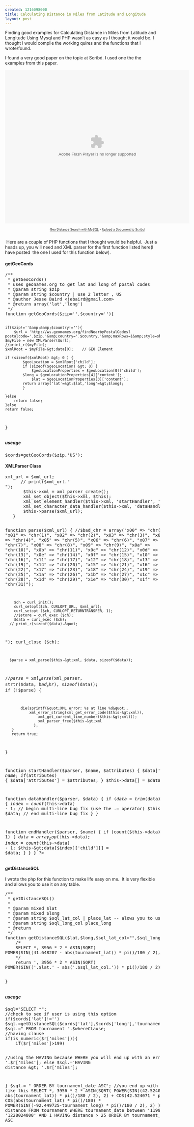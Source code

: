 ```yaml
--- 
created: 1216098000
title: Calculating Distance in Miles from Latitude and Longitude
layout: post
---
```

<p>Finding good examples for Calculating Distance in Miles from Latitude and Longitude Using Mysql and PHP wasn&rsquo;t as easy as I thought it would be.  I thought I would compile the working quires and the functions that I wrote/found.</p>
<p>I found a very good paper on the topic at Scribd.  I used one the the examples from this paper.</p>
<p><object width="600" height="500" align="middle" classid="clsid:d27cdb6e-ae6d-11cf-96b8-444553540000" name="doc_111644578161931" id="doc_111644578161931" codebase="http://download.macromedia.com/pub/shockwave/cabs/flash/swflash.cab#version=9,0,0,0">
<param value="http://documents.scribd.com/ScribdViewer.swf?document_id=2569355&amp;access_key=key-1zbz63e0ay2wevycnj3l&amp;page=1&amp;version=1" name="movie" />
<param value="high" name="quality" />
<param value="true" name="play" />
<param value="true" name="loop" />
<param value="showall" name="scale" />
<param value="opaque" name="wmode" />
<param value="false" name="devicefont" />
<param value="#ffffff" name="bgcolor" />
<param value="true" name="menu" />
<param value="true" name="allowFullScreen" />
<param value="always" name="allowScriptAccess" />
<param value="" name="salign" /> <embed width="600" height="500" align="middle" type="application/x-shockwave-flash" salign="" allowscriptaccess="always" allowfullscreen="true" menu="true" name="doc_111644578161931_object" bgcolor="#ffffff" devicefont="false" wmode="opaque" scale="showall" loop="true" play="true" pluginspage="http://www.macromedia.com/go/getflashplayer" quality="high" src="http://documents.scribd.com/ScribdViewer.swf?document_id=2569355&amp;access_key=key-1zbz63e0ay2wevycnj3l&amp;page=1&amp;version=1"></embed> </object></p>
<div style="font-size: 10px; text-align: center; width: 600px;"><a href="http://www.scribd.com/doc/2569355/Geo-Distance-Search-with-MySQL">Geo Distance Search with MySQL</a> - <a href="http://www.scribd.com/upload">Upload a Document to Scribd</a></div>
<div style="font-size: 10px; text-align: center; width: 600px;">&nbsp;</div>
<div style="display: none;">Read this document on Scribd: <a href="http://www.scribd.com/doc/2569355/Geo-Distance-Search-with-MySQL">Geo Distance Search with MySQL</a></div>
<p>&nbsp;Here are a couple of PHP functions that I thought would be helpful.&nbsp; Just a heads up, you will need and XML parser for the first function listed here(I have posted&nbsp; the one I used for this function below).</p>
<h4>getGeoCords</h4>
<pre class="brush: php">
/**
 * getGeoCords()
 * uses geonames.org to get lat and long of postal codes
 * @param string $zip
 * @param string $country | use 2 letter , US
 * @author Jesse Baird &lt;jebaird@gmail.com&gt; 
 * @return array('lat','long')
 */
function getGeoCords($zip='',$country=''){
	
	if($zip!=''&amp;&amp;$country!=''){
		$url = 'http://ws.geonames.org/findNearbyPostalCodes?postalcode='.$zip.'&amp;country='.$country.'&amp;maxRows=1&amp;style=short';
	$myFile = new XMLParser($url);
	//print_r($myFile);
	$xmlRoot = $myFile-&gt;data[0];    // GEO Element
	
	if (sizeof($xmlRoot) &gt; 0 ) {
			$geoLocation = $xmlRoot['child'];
			if (sizeof($geoLocation) &gt; 0) {
				$geoLocationProperties = $geoLocation[0]['child'];
			$long = $geoLocationProperties[4]['content'];
				$lat = $geoLocationProperties[3]['content'];
			return array('lat'=&gt;$lat,'long'=&gt;$long);
			}
			
	}else
		return false;
	}else
	return false;
	
}
</pre>
<h5>useage</h5>
<pre>
$cords=getGeoCords($zip,'US');
</pre>
<h4>XMLParser Class</h4>
<pre class="brush: php">
xml_url = $xml_url;
      // print($xml_url.&quot;
&quot;);
       $this-&gt;xml = xml_parser_create();
       xml_set_object($this-&gt;xml, $this);
       xml_set_element_handler($this-&gt;xml, 'startHandler', 'endHandler');
       xml_set_character_data_handler($this-&gt;xml, 'dataHandler');
       $this-&gt;parse($xml_url);
   }

   function parse($xml_url) {
   	//$bad_chr = array(&quot;x00&quot; =&gt; &quot;chr(0)&quot;, &quot;x01&quot; =&gt; &quot;chr(1)&quot;, &quot;x02&quot; =&gt; &quot;chr(2)&quot;, &quot;x03&quot; =&gt; &quot;chr(3)&quot;, &quot;x04&quot; =&gt; &quot;chr(4)&quot;, &quot;x05&quot; =&gt; &quot;chr(5)&quot;, &quot;x06&quot; =&gt; &quot;chr(6)&quot;, &quot;x07&quot; =&gt; &quot;chr(7)&quot;, &quot;x08&quot; =&gt; &quot;chr(8)&quot;, &quot;x09&quot; =&gt; &quot;chr(9)&quot;, &quot;x0a&quot; =&gt; &quot;chr(10)&quot;, &quot;x0b&quot; =&gt; &quot;chr(11)&quot;, &quot;x0c&quot; =&gt; &quot;chr(12)&quot;, &quot;x0d&quot; =&gt; &quot;chr(13)&quot;, &quot;x0e&quot; =&gt; &quot;chr(14)&quot;, &quot;x0f&quot; =&gt; &quot;chr(15)&quot;, &quot;x10&quot; =&gt; &quot;chr(16)&quot;, &quot;x11&quot; =&gt; &quot;chr(17)&quot;, &quot;x12&quot; =&gt; &quot;chr(18)&quot;, &quot;x13&quot; =&gt; &quot;chr(19)&quot;, &quot;x14&quot; =&gt; &quot;chr(20)&quot;, &quot;x15&quot; =&gt; &quot;chr(21)&quot;, &quot;x16&quot; =&gt; &quot;chr(22)&quot;, &quot;x17&quot; =&gt; &quot;chr(23)&quot;, &quot;x18&quot; =&gt; &quot;chr(24)&quot;, &quot;x19&quot; =&gt; &quot;chr(25)&quot;, &quot;x1a&quot; =&gt; &quot;chr(26)&quot;, &quot;x1b&quot; =&gt; &quot;chr(27)&quot;, &quot;x1c&quot; =&gt; &quot;chr(28)&quot;, &quot;x1d&quot; =&gt; &quot;chr(29)&quot;, &quot;x1e&quot; =&gt; &quot;chr(30)&quot;, &quot;x1f&quot; =&gt; &quot;chr(31)&quot;);
   	
        $ch = curl_init();
        curl_setopt($ch, CURLOPT_URL, $xml_url);
        curl_setopt ($ch, CURLOPT_RETURNTRANSFER, 1);
        //$store = curl_exec ($ch);
        $data = curl_exec ($ch);
      // print_r(sizeof($data).&quot;
&quot;);
        curl_close ($ch);

      $parse = xml_parse($this-&gt;xml, $data, sizeof($data));
//$parse = xml_parse($xml_parser, strtr($data, $bad_chr),sizeof($data));
       if (!$parse) {
     	 
           die(sprintf(&quot;XML error: %s at line %d&quot;,
               xml_error_string(xml_get_error_code($this-&gt;xml)),
                   xml_get_current_line_number($this-&gt;xml)));
                   xml_parser_free($this-&gt;xml
                 );
       }
       return true;
   }

   function startHandler($parser, $name, $attributes) {
       $data['name'] = $name;
       if ($attributes) { $data['attributes'] = $attributes; }
       $this-&gt;data[] = $data;
   }

   function dataHandler($parser, $data) {
       if ($data = trim($data)) {
           $index = count($this-&gt;data) - 1;
           // begin multi-line bug fix (use the .= operator)
           $this-&gt;data[$index]['content'] .= $data;
           // end multi-line bug fix
       }
   }

   function endHandler($parser, $name) {
       if (count($this-&gt;data) &gt; 1) {
           $data = array_pop($this-&gt;data);
           $index = count($this-&gt;data) - 1;
           $this-&gt;data[$index]['child'][] = $data;
       }
   }
}
?&gt;
</pre>
<h4>getDistanceSQL</h4>
<p>I wrote the php for this function to make life easy on me.&nbsp; It is very flexible and allows you to use it on any table.</p>
<pre class="brush: php">
/**
 * getDistanceSQL()
 *
 * @param mixed $lat
 * @param mixed $long
 * @param string $sql_lat_col | place_lat -- alows you to use it on any table
 * @param string $sql_long_col place_long
 * @return
 */
function getDistanceSQL($lat,$long,$sql_lat_col=&quot;&quot;,$sql_long_col=&quot;&quot;){
	/*
	SELECT *, 3956 * 2 * ASIN(SQRT(
POWER(SIN((41.648207 - abs(tournament_lat)) * pi()/180 / 2), 2) + COS(41.648207 * pi()/180 ) * COS(abs(tournament_lat) * pi()/180) * POWER(SIN((-91.541579-tournament_long) * pi()/180 / 2), 2) )) as distance From tournament
	*/
	return ', 3956 * 2 * ASIN(SQRT(
POWER(SIN(('.$lat.' - abs('.$sql_lat_col.')) * pi()/180 / 2), 2) + COS('.$lat.' * pi()/180 ) * COS(abs('.$sql_lat_col.') * pi()/180) * POWER(SIN(('.$long.'-'.$sql_long_col.') * pi()/180 / 2), 2) )) as distance';
	
}
</pre>
<h5>useage</h5>
<pre class="brush: php">
$sql=&quot;SELECT *&quot;;
//check to see if user is using this option
if($cords['lat']!='')
$sql.=getDistanceSQL($cords['lat'],$cords['long'],'tournament_lat','tournament_long');
$sql.=&quot; FROM tournament &quot;.$whereClause;
//having clause
if(is_numeric($r['miles'])){
	if($r['miles']&gt;199)

//using the HAVING because WHERE you will end up with an error
$sql.='HAVING distance &lt; '.$r['miles'];
else
$sql.='HAVING distance &gt; '.$r['miles'];

}
$sql.= &quot; ORDER BY tournament_date ASC&quot;;
//you end up with something like this
SELECT *, 3956 * 2 * ASIN(SQRT(
POWER(SIN((42.524071 - abs(tournament_lat)) * pi()/180 / 2), 2) +
COS(42.524071 * pi()/180 ) * COS(abs(tournament_lat) * pi()/180) *
POWER(SIN((-92.449725-tournament_long) * pi()/180 / 2), 2) )) as
distance FROM tournament WHERE tournament_date between '1199167200' AND
'1228024800' AND 1 HAVING distance &gt; 25 ORDER BY tournament_date ASC</pre>
